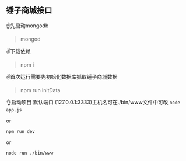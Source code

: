 ## 锤子商城接口

☝️先启动mongodb
> mongod

✌️下载依赖
> npm  i

✌️首次运行需要先初始化数据库抓取锤子商城数据
> npm run initData

👌启动项目 默认端口 (127.0.0.1:3333)主机名可在./bin/www文件中可改
``node app.js``

or

``npm run dev``

or

``node run ./bin/www``